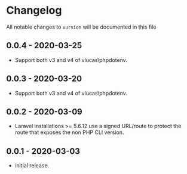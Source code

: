 # Changelog

All notable changes to `vursion` will be documented in this file

## 0.0.4 - 2020-03-25

- Support both v3 and v4 of vlucas\phpdotenv.

## 0.0.3 - 2020-03-20

- Support both v3 and v4 of vlucas\phpdotenv.

## 0.0.2 - 2020-03-09

- Laravel installations >= 5.6.12 use a signed URL/route to protect the route that exposes the non PHP CLI version.

## 0.0.1 - 2020-03-03

- initial release.
